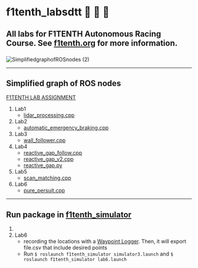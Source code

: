 # f1tenth_labsdtt :rocket: :rocket: :rocket:
## All labs for F1TENTH Autonomous Racing Course. See [f1tenth.org](https://f1tenth.org/learn.html) for more information.
### 
![SimplifiedgraphofROSnodes (2)](https://user-images.githubusercontent.com/69444682/127967385-86c770c9-c32e-49d5-9a93-d8b14ffd4d60.png)

___
## Simplified graph of ROS nodes
[F1TENTH LAB ASSIGNMENT](https://github.com/Dieptranivsr/f1tenth_labsdtt/tree/main/f1tenth_labs)
1. Lab1 
   - [lidar_processing.cpp](https://github.com/Dieptranivsr/f1tenth_labsdtt/blob/main/f1tenth_simulator/node/lidar_processing.cpp)
2. Lab2 
   - [automatic_emergency_braking.cpp](https://github.com/Dieptranivsr/f1tenth_labsdtt/blob/main/f1tenth_simulator/node/automatic_emergency_braking.cpp)
3. Lab3 
   - [wall_follower.cpp](https://github.com/Dieptranivsr/f1tenth_labsdtt/blob/main/f1tenth_simulator/node/wall_follower.cpp)
4. Lab4
   - [reactive_gap_follow.cpp](https://github.com/Dieptranivsr/f1tenth_labsdtt/blob/main/f1tenth_simulator/node/reactive_gap_follow.cpp)
   - [reactive_gap_v2.cpp](https://github.com/Dieptranivsr/f1tenth_labsdtt/blob/main/f1tenth_simulator/node/reactive_gap_v2.cpp)
   - [reactive_gap.py](https://github.com/Dieptranivsr/f1tenth_labsdtt/blob/main/f1tenth_simulator/node/reactive_gap.py)
5. Lab5
   - [scan_matching.cpp](https://github.com/Dieptranivsr/f1tenth_labsdtt/blob/main/f1tenth_simulator/node/scan_match.cpp)
6. Lab6
   - [pure_persuit.cpp](https://github.com/Dieptranivsr/f1tenth_labsdtt/blob/main/f1tenth_simulator/node/pure_pursuit.cpp)

___
## Run package in [f1tenth_simulator](https://github.com/Dieptranivsr/f1tenth_labsdtt/tree/main/f1tenth_simulator/launch)
1.
6. Lab6
   - recording the locations with a [Waypoint Logger](https://github.com/Dieptranivsr/f1tenth_labsdtt/blob/main/f1tenth_simulator/node/waypoint_logger.py). Then, it will  export file.csv that include desired points
   - Run `$ roslaunch f1tenth_simulator simulator3.launch` and `$ roslaunch f1tenth_simulator lab6.launch`
   
